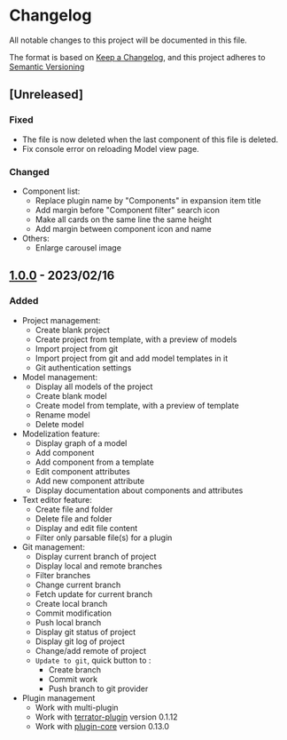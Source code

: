 # Changelog

All notable changes to this project will be documented in this file.

The format is based on [Keep a Changelog](https://keepachangelog.com/en/1.0.0/),
and this project adheres to [Semantic Versioning](https://semver.org/spec/v2.0.0.html)

## [Unreleased]

### Fixed

* The file is now deleted when the last component of this file is deleted.
* Fix console error on reloading Model view page.

### Changed

* Component list:
  * Replace plugin name by "Components" in expansion item title
  * Add margin before "Component filter" search icon
  * Make all cards on the same line the same height
  * Add margin between component icon and name
* Others:
  * Enlarge carousel image

## [1.0.0] - 2023/02/16

### Added

* Project management:
  * Create blank project
  * Create project from template, with a preview of models
  * Import project from git
  * Import project from git and add model templates in it
  * Git authentication settings
* Model management:
  * Display all models of the project
  * Create blank model
  * Create model from template, with a preview of template
  * Rename model
  * Delete model
* Modelization feature:
  * Display graph of a model
  * Add component
  * Add component from a template
  * Edit component attributes
  * Add new component attribute
  * Display documentation about components and attributes
* Text editor feature:
  * Create file and folder
  * Delete file and folder
  * Display and edit file content
  * Filter only parsable file(s) for a plugin
* Git management:
  * Display current branch of project
  * Display local and remote branches
  * Filter branches
  * Change current branch
  * Fetch update for current branch
  * Create local branch
  * Commit modification
  * Push local branch
  * Display git status of project
  * Display git log of project
  * Change/add remote of project
  * `Update to git`, quick button to :
    - Create branch
    - Commit work
    - Push branch to git provider
* Plugin management
  * Work with multi-plugin
  * Work with [terrator-plugin](https://github.com/ditrit/terrator-plugin/tree/0.1.12) version 0.1.12
  * Work with [plugin-core](https://github.com/ditrit/leto-modelizer-plugin-core/tree/0.13.0) version 0.13.0

[1.0.0]: https://github.com/ditrit/leto-modelizer/blob/main/changelog.md#1.0.0

